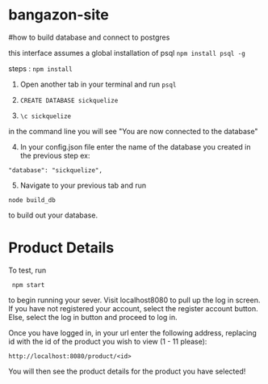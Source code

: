 # bangazon-site

#how to build database and connect to postgres

this interface assumes a global installation of psql 
`npm install psql -g`

steps :
`npm install`

1. Open another tab in your terminal and run `psql` 

2. `CREATE DATABASE sickquelize`

3. `\c sickquelize`

in the command line you will see "You are now connected to the database"

4. In your config.json file enter the name of the database you created in the previous step
ex:

`"database": "sickquelize",`

5. Navigate to your previous tab and run 

`node build_db`

to build out your database.



# Product Details

To test, run 

```
 npm start
```
to begin running your sever.  Visit localhost8080 to pull up the log in screen. If you have not registered your account, select the register account button. Else, select the log in button and proceed to log in.

Once you have logged in, in your url enter the following address, replacing id with the id of the product you wish to view (1 - 11 please):

```
http://localhost:8080/product/<id>
```

You will then see the product details for the product you have selected!